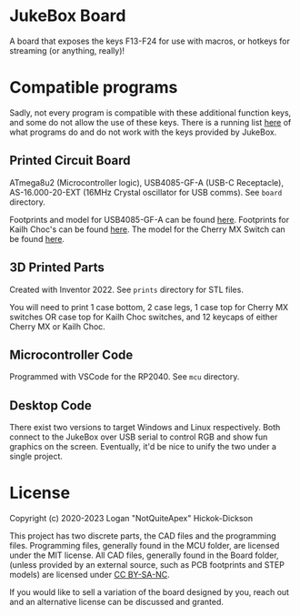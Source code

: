 # JukeBox Board
A board that exposes the keys F13-F24 for use with macros, or hotkeys for streaming (or anything, really)!

# Compatible programs
Sadly, not every program is compatible with these additional function keys, and some do not allow the use of these keys. There is a running list [here](docs/program-compatibility.md) of what programs do and do not work with the keys provided by JukeBox.

## Printed Circuit Board
ATmega8u2 (Microcontroller logic), USB4085-GF-A (USB-C Receptacle), AS-16.000-20-EXT (16MHz Crystal oscillator for USB comms). See `board` directory.

Footprints and model for USB4085-GF-A can be found [here](https://www.mouser.com/ProductDetail/GCT/USB4085-GF-A?qs=KUoIvG%2F9Ilba1bQOahfWjw%3D%3D). Footprints for Kailh Choc's can be found [here](https://github.com/daprice/keyswitches.pretty). The model for the Cherry MX Switch can be found [here](https://github.com/ConstantinoSchillebeeckx/cherry-mx-switch).

## 3D Printed Parts
Created with Inventor 2022. See `prints` directory for STL files.

You will need to print 1 case bottom, 2 case legs, 1 case top for Cherry MX switches OR case top for Kailh Choc switches, and 12 keycaps of either Cherry MX or Kailh Choc.

## Microcontroller Code
Programmed with VSCode for the RP2040. See `mcu` directory.

## Desktop Code
There exist two versions to target Windows and Linux respectively. Both connect to the JukeBox over USB serial to control RGB and show fun graphics on the screen. Eventually, it'd be nice to unify the two under a single project.

# License
Copyright (c) 2020-2023 Logan "NotQuiteApex" Hickok-Dickson

This project has two discrete parts, the CAD files and the programming files. Programming files, generally found in the MCU folder, are licensed under the MIT license. All CAD files, generally found in the Board folder, (unless provided by an external source, such as PCB footprints and STEP models) are licensed under [CC BY-SA-NC](https://creativecommons.org/licenses/by-nc-sa/4.0/).

If you would like to sell a variation of the board designed by you, reach out and an alternative license can be discussed and granted.
